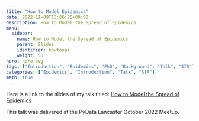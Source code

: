 ```yaml
---
title: "How to Model Epidemics"
date: 2022-11-09T13:06:25+00:00
description: How to Model the Spread of Epidemics
menu:
  sidebar:
    name: How to Model the Spread of Epidemics
    parent: Slides
    identifier: howtoepi
    weight: 50
hero: hero.svg
tags: ["Introduction", "Epidemics", "PhD", "Background", "Talk", "SIR"]
categories: ["Epidemics", "Introduction", "Talk", "SIR"]
math: true
---
```


Here is a link to the slides of my talk titled:
[How to Model the Spread of Epidemics](/files/Slides/Introduction_to_Epidemic_Modelling-Benjamen_Simon.pdf)

This talk was delivered at the PyData Lancaster October 2022 Meetup.